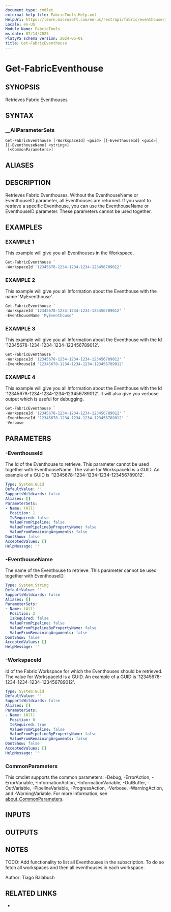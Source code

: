 ```yaml
---
document type: cmdlet
external help file: FabricTools-Help.xml
HelpUri: https://learn.microsoft.com/en-us/rest/api/fabric/eventhouse/items/list-eventhouses?tabs=HTTP
Locale: en-US
Module Name: FabricTools
ms.date: 07/14/2025
PlatyPS schema version: 2024-05-01
title: Get-FabricEventhouse
---
```


# Get-FabricEventhouse

## SYNOPSIS

Retrieves Fabric Eventhouses

## SYNTAX

### __AllParameterSets

```
Get-FabricEventhouse [-WorkspaceId] <guid> [[-EventhouseId] <guid>] [[-EventhouseName] <string>]
 [<CommonParameters>]
```

## ALIASES

## DESCRIPTION

Retrieves Fabric Eventhouses.
Without the EventhouseName or EventhouseID parameter, all Eventhouses are returned.
If you want to retrieve a specific Eventhouse, you can use the EventhouseName or EventhouseID parameter.
These
parameters cannot be used together.

## EXAMPLES

### EXAMPLE 1

This example will give you all Eventhouses in the Workspace.

```powershell
Get-FabricEventhouse `
-WorkspaceId '12345678-1234-1234-1234-123456789012'
```

### EXAMPLE 2

This example will give you all Information about the Eventhouse with the name 'MyEventhouse'.

```powershell
Get-FabricEventhouse `
-WorkspaceId '12345678-1234-1234-1234-123456789012' `
-EventhouseName 'MyEventhouse'
```

### EXAMPLE 3

This example will give you all Information about the Eventhouse with the Id '12345678-1234-1234-1234-123456789012'.

```powershell
Get-FabricEventhouse `
-WorkspaceId '12345678-1234-1234-1234-123456789012' `
-EventhouseId '12345678-1234-1234-1234-123456789012'
```

### EXAMPLE 4

This example will give you all Information about the Eventhouse with the Id '12345678-1234-1234-1234-123456789012'. It will also give you verbose output which is useful for debugging.

```powershell
Get-FabricEventhouse `
-WorkspaceId '12345678-1234-1234-1234-123456789012' `
-EventhouseId '12345678-1234-1234-1234-123456789012' `
-Verbose
```

## PARAMETERS

### -EventhouseId

The Id of the Eventhouse to retrieve.
This parameter cannot be used together with EventhouseName.
The value for WorkspaceId is a GUID.
An example of a GUID is '12345678-1234-1234-1234-123456789012'.

```yaml
Type: System.Guid
DefaultValue: ''
SupportsWildcards: false
Aliases: []
ParameterSets:
- Name: (All)
  Position: 1
  IsRequired: false
  ValueFromPipeline: false
  ValueFromPipelineByPropertyName: false
  ValueFromRemainingArguments: false
DontShow: false
AcceptedValues: []
HelpMessage: ''
```

### -EventhouseName

The name of the Eventhouse to retrieve.
This parameter cannot be used together with EventhouseID.

```yaml
Type: System.String
DefaultValue: ''
SupportsWildcards: false
Aliases: []
ParameterSets:
- Name: (All)
  Position: 2
  IsRequired: false
  ValueFromPipeline: false
  ValueFromPipelineByPropertyName: false
  ValueFromRemainingArguments: false
DontShow: false
AcceptedValues: []
HelpMessage: ''
```

### -WorkspaceId

Id of the Fabric Workspace for which the Eventhouses should be retrieved.
The value for WorkspaceId is a GUID.
An example of a GUID is '12345678-1234-1234-1234-123456789012'.

```yaml
Type: System.Guid
DefaultValue: ''
SupportsWildcards: false
Aliases: []
ParameterSets:
- Name: (All)
  Position: 0
  IsRequired: true
  ValueFromPipeline: false
  ValueFromPipelineByPropertyName: false
  ValueFromRemainingArguments: false
DontShow: false
AcceptedValues: []
HelpMessage: ''
```

### CommonParameters

This cmdlet supports the common parameters: -Debug, -ErrorAction, -ErrorVariable,
-InformationAction, -InformationVariable, -OutBuffer, -OutVariable, -PipelineVariable,
-ProgressAction, -Verbose, -WarningAction, and -WarningVariable. For more information, see
[about_CommonParameters](https://go.microsoft.com/fwlink/?LinkID=113216).

## INPUTS

## OUTPUTS

## NOTES

TODO: Add functionality to list all Eventhouses in the subscription.
To do so fetch all workspaces
and then all eventhouses in each workspace.

Author: Tiago Balabuch

## RELATED LINKS

- [](https://learn.microsoft.com/en-us/rest/api/fabric/eventhouse/items/list-eventhouses?tabs=HTTP)
